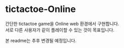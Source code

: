 # tictactoe-Online
간단한 tictactoe game을 Online web 환경에서 구현합니다.  
서로 다른 사용자가 같이 플레이할 수 있는 것이 목표입니다.

본 readme는 추후 변경될 예정입니다.